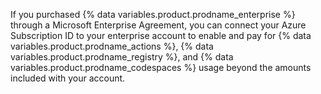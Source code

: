 If you purchased {% data variables.product.prodname_enterprise %} through a Microsoft Enterprise Agreement, you can connect your Azure Subscription ID to your enterprise account to enable and pay for {% data variables.product.prodname_actions %}, {% data variables.product.prodname_registry %}, and {% data variables.product.prodname_codespaces %} usage beyond the amounts included with your account.
